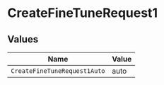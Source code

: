 # CreateFineTuneRequest1


## Values

| Name                         | Value                        |
| ---------------------------- | ---------------------------- |
| `CreateFineTuneRequest1Auto` | auto                         |